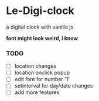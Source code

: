 # Le-Digi-clock

a digital clock with vanilla js

**font might look weird, i know**

### TODO

- [ ] location changes
- [ ] location onclick popup
- [ ] edit font for number '1'
- [ ] setinterval for day/date changes
- [ ] add more features